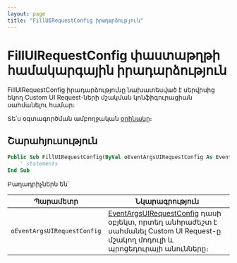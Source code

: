 ```yaml
---
layout: page
title: "FillUIRequestConfig իրադարձություն"
---
```


# FillUIRequestConfig փաստաթղթի համակարգային իրադարձություն

FillUIRequestConfig իրադարձությունը նախատեսված է սերվիսից եկող Custom UI Request-ների մշակման կոնֆիգուրացիան սահմանելու համար։

Տե՛ս օգտագործման ամբողջական [օրինակը](https://armsoft.github.io/as8x-docs/src/server_api/examples/IUIRequestExecutionProgress.html)։

## Շարահյուսություն

``` vb
Public Sub FillUIRequestConfig(ByVal oEventArgsUIRequestConfig As EventArgsUIRequestConfig)
    ' statements
End Sub
```

Բաղադրիչներն են՝

| Պարամետր | Նկարագրություն |
|--|--|
|`oEventArgsUIRequestConfig`| [EventArgsUIRequestConfig](UserDefinedHandlers.md#eventargsuirequestconfig-class) դասի օբյեկտ, որտեղ անհրաժեշտ է սահմանել Custom UI Request-ը մշակող մոդուլի և պրոցեդուրայի անունները։ |
